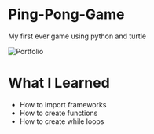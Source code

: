 # Ping-Pong-Game

My first ever game using python and turtle

![Portfolio](https://i.imgur.com/WQXhYMV.png)

# What I Learned
* How to import frameworks
* How to create functions
* How to create while loops
